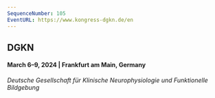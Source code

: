 ```yaml
---
SequenceNumber: 105
EventURL: https://www.kongress-dgkn.de/en
---
```


## DGKN 

#### March 6–9, 2024 | Frankfurt am Main, Germany

*Deutsche Gesellschaft für Klinische Neurophysiologie und Funktionelle Bildgebung*
